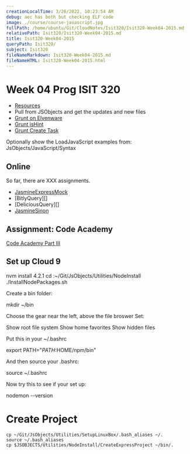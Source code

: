 ```yaml
---
creationLocalTime: 3/26/2022, 10:23:54 AM
debug: aec has both but checking ELF code
image: ./course/course-javascript.jpg
fullPath: /home/ubuntu/Git/CloudNotes/Isit320/Isit320-Week04-2015.md
relativePath: Isit320/Isit320-Week04-2015.md
title: Isit320-Week04-2015
queryPath: Isit320/
subject: Isit320
fileNameMarkdown: Isit320-Week04-2015.md
fileNameHTML: Isit320-Week04-2015.html
---
```



<!-- toc -->
<!-- tocstop -->

Week 04 Prog ISIT 320
=====================

- [Resources](Isit320-Resources.html)
- Pull from JSObjects and get the updates and new files
- [Grunt on Elvenware](http://elvenware.com/charlie/development/web/UnitTests/Grunt.html)
- [Grunt jsHint](https://github.com/gruntjs/grunt-contrib-jshint)
- [Grunt Create Task](http://gruntjs.com/creating-tasks)

Optionally show the LoadJavaScript examples from:
	JsObjects/JavaScript/Syntax

Online
------

So far, there are XXX assignments.

* [JasmineExpressMock][jem]
* [BitlyQuery][]
* [DeliciousQuery][]
* [JasmineSinon][jsinon]

[jem]: http://www.ccalvert.net/books/CloudNotes/Assignments/JasmineExpressMock.html
[jsinon]: http://www.ccalvert.net/books/CloudNotes/Assignments/JasmineSinon.html

Assignment: Code Academy
-----------------------------

[Code Academy Part III][caIII]

[caIII]: http://www.ccalvert.net/books/CloudNotes/Assignments/CodeAcademy03.html

## Set up Cloud 9

nvm install 4.2.1
cd :~/Git/JsObjects/Utilities/NodeInstall
./InstallNodePackages.sh

Create a bin folder:

mkdir ~/bin

Choose the gear near the left, above the file broswer
Set:

Show root file system
Show home favorites
Show hidden files 

Put this in your ~/.bashrc

export PATH="$PATH:$HOME/npm/bin"

And then source your .bashrc:

source ~/.bashrc

Now try this to see if your set up:

nodemon --version


# Create Project

```
cp ~/Git/JsObjects/Utilities/SetupLinuxBox/.bash_aliases ~/.
source ~/.bash_aliases
cp $JSOBJECTS/Utilities/NodeInstall/CreateExpressProject ~/bin/.
```
